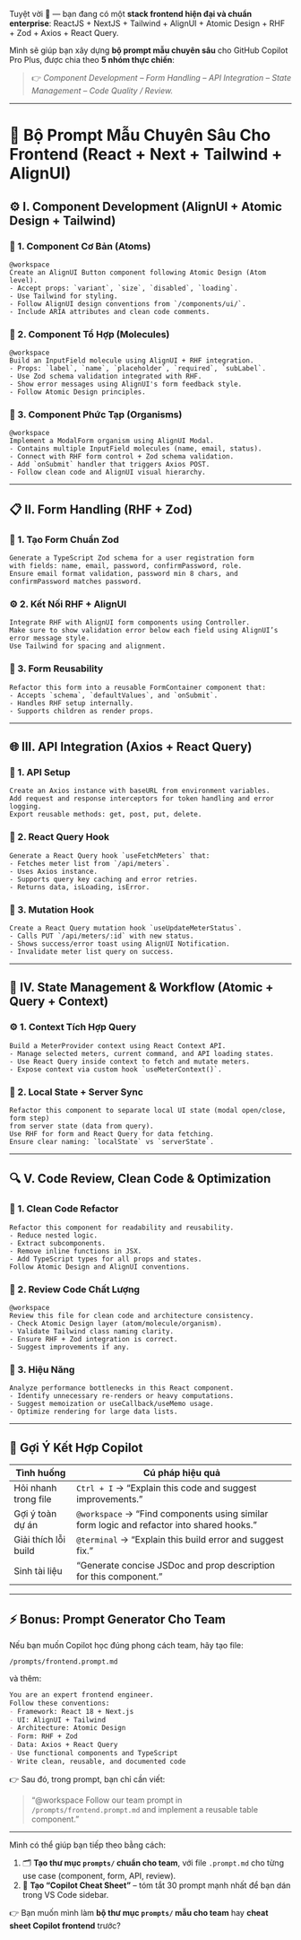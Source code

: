 Tuyệt vời 👏 — bạn đang có một **stack frontend hiện đại và chuẩn enterprise**:
ReactJS + NextJS + Tailwind + AlignUI + Atomic Design + RHF + Zod + Axios + React Query.

Mình sẽ giúp bạn xây dựng **bộ prompt mẫu chuyên sâu** cho GitHub Copilot Pro Plus, được chia theo **5 nhóm thực chiến**:

> 👉 *Component Development – Form Handling – API Integration – State Management – Code Quality / Review.*

---

# 🧠 Bộ Prompt Mẫu Chuyên Sâu Cho Frontend (React + Next + Tailwind + AlignUI)

## ⚙️ I. Component Development (AlignUI + Atomic Design + Tailwind)

### 🧩 1. Component Cơ Bản (Atoms)

```text
@workspace
Create an AlignUI Button component following Atomic Design (Atom level).  
- Accept props: `variant`, `size`, `disabled`, `loading`.  
- Use Tailwind for styling.  
- Follow AlignUI design conventions from `/components/ui/`.  
- Include ARIA attributes and clean code comments.
```

### 🧱 2. Component Tổ Hợp (Molecules)

```text
@workspace
Build an InputField molecule using AlignUI + RHF integration.  
- Props: `label`, `name`, `placeholder`, `required`, `subLabel`.  
- Use Zod schema validation integrated with RHF.  
- Show error messages using AlignUI's form feedback style.  
- Follow Atomic Design principles.
```

### 🧮 3. Component Phức Tạp (Organisms)

```text
@workspace
Implement a ModalForm organism using AlignUI Modal.  
- Contains multiple InputField molecules (name, email, status).  
- Connect with RHF form control + Zod schema validation.  
- Add `onSubmit` handler that triggers Axios POST.  
- Follow clean code and AlignUI visual hierarchy.
```

---

## 📋 II. Form Handling (RHF + Zod)

### 🧾 1. Tạo Form Chuẩn Zod

```text
Generate a TypeScript Zod schema for a user registration form  
with fields: name, email, password, confirmPassword, role.  
Ensure email format validation, password min 8 chars, and confirmPassword matches password.
```

### ⚙️ 2. Kết Nối RHF + AlignUI

```text
Integrate RHF with AlignUI form components using Controller.  
Make sure to show validation error below each field using AlignUI’s error message style.  
Use Tailwind for spacing and alignment.
```

### 🧠 3. Form Reusability

```text
Refactor this form into a reusable FormContainer component that:  
- Accepts `schema`, `defaultValues`, and `onSubmit`.  
- Handles RHF setup internally.  
- Supports children as render props.
```

---

## 🌐 III. API Integration (Axios + React Query)

### 🔌 1. API Setup

```text
Create an Axios instance with baseURL from environment variables.  
Add request and response interceptors for token handling and error logging.  
Export reusable methods: get, post, put, delete.
```

### 🔄 2. React Query Hook

```text
Generate a React Query hook `useFetchMeters` that:  
- Fetches meter list from `/api/meters`.  
- Uses Axios instance.  
- Supports query key caching and error retries.  
- Returns data, isLoading, isError.
```

### 🧠 3. Mutation Hook

```text
Create a React Query mutation hook `useUpdateMeterStatus`.  
- Calls PUT `/api/meters/:id` with new status.  
- Shows success/error toast using AlignUI Notification.  
- Invalidate meter list query on success.
```

---

## 🧰 IV. State Management & Workflow (Atomic + Query + Context)

### ⚙️ 1. Context Tích Hợp Query

```text
Build a MeterProvider context using React Context API.  
- Manage selected meters, current command, and API loading states.  
- Use React Query inside context to fetch and mutate meters.  
- Expose context via custom hook `useMeterContext()`.
```

### 🧩 2. Local State + Server Sync

```text
Refactor this component to separate local UI state (modal open/close, form step)  
from server state (data from query).  
Use RHF for form and React Query for data fetching.  
Ensure clear naming: `localState` vs `serverState`.
```

---

## 🔍 V. Code Review, Clean Code & Optimization

### 🧹 1. Clean Code Refactor

```text
Refactor this component for readability and reusability.  
- Reduce nested logic.  
- Extract subcomponents.  
- Remove inline functions in JSX.  
- Add TypeScript types for all props and states.  
Follow Atomic Design and AlignUI conventions.
```

### 💬 2. Review Code Chất Lượng

```text
@workspace
Review this file for clean code and architecture consistency.  
- Check Atomic Design layer (atom/molecule/organism).  
- Validate Tailwind class naming clarity.  
- Ensure RHF + Zod integration is correct.  
- Suggest improvements if any.
```

### 🚀 3. Hiệu Năng

```text
Analyze performance bottlenecks in this React component.  
- Identify unnecessary re-renders or heavy computations.  
- Suggest memoization or useCallback/useMemo usage.  
- Optimize rendering for large data lists.
```

---

## 🧭 Gợi Ý Kết Hợp Copilot

| Tình huống           | Cú pháp hiệu quả                                                                          |
| -------------------- | ----------------------------------------------------------------------------------------- |
| Hỏi nhanh trong file | `Ctrl + I` → “Explain this code and suggest improvements.”                                |
| Gợi ý toàn dự án     | `@workspace` → “Find components using similar form logic and refactor into shared hooks.” |
| Giải thích lỗi build | `@terminal` → “Explain this build error and suggest fix.”                                 |
| Sinh tài liệu        | “Generate concise JSDoc and prop description for this component.”                         |

---

## ⚡ Bonus: Prompt Generator Cho Team

Nếu bạn muốn Copilot học đúng phong cách team, hãy tạo file:

```
/prompts/frontend.prompt.md
```

và thêm:

```md
You are an expert frontend engineer.  
Follow these conventions:
- Framework: React 18 + Next.js
- UI: AlignUI + Tailwind
- Architecture: Atomic Design
- Form: RHF + Zod
- Data: Axios + React Query
- Use functional components and TypeScript
- Write clean, reusable, and documented code
```

👉 Sau đó, trong prompt, bạn chỉ cần viết:

> “@workspace Follow our team prompt in `/prompts/frontend.prompt.md` and implement a reusable table component.”

---

Mình có thể giúp bạn tiếp theo bằng cách:

1. 🗂 **Tạo thư mục `prompts/` chuẩn cho team**, với file `.prompt.md` cho từng use case (component, form, API, review).
2. 🧭 **Tạo “Copilot Cheat Sheet”** – tóm tắt 30 prompt mạnh nhất để bạn dán trong VS Code sidebar.

👉 Bạn muốn mình làm **bộ thư mục `prompts/` mẫu cho team** hay **cheat sheet Copilot frontend** trước?
